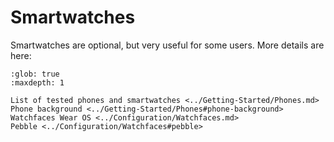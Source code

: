 # Smartwatches

Smartwatches are optional, but very useful for some users.
More details are here:

```{toctree}
:glob: true
:maxdepth: 1

List of tested phones and smartwatches <../Getting-Started/Phones.md>
Phone background <../Getting-Started/Phones#phone-background>
Watchfaces Wear OS <../Configuration/Watchfaces.md>
Pebble <../Configuration/Watchfaces#pebble>
```
